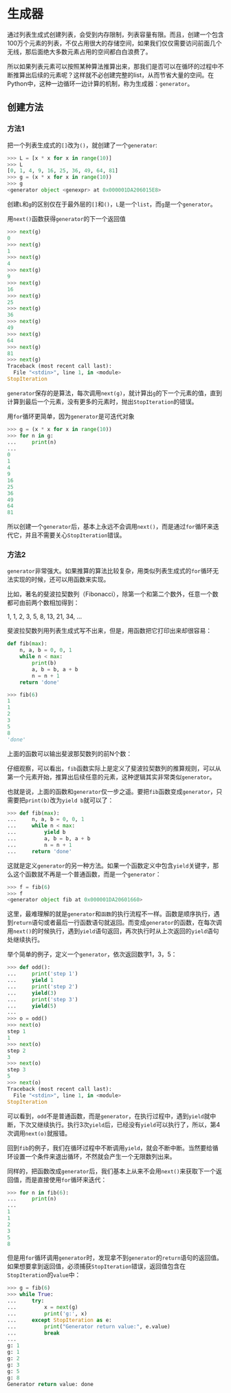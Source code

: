 # 生成器

通过列表生成式创建列表，会受到内存限制，列表容量有限。而且，创建一个包含100万个元素的列表，不仅占用很大的存储空间，如果我们仅仅需要访问前面几个无线，那后面绝大多数元素占用的空间都白白浪费了。

所以如果列表元素可以按照某种算法推算出来，那我们是否可以在循环的过程中不断推算出后续的元素呢？这样就不必创建完整的list，从而节省大量的空间。在Python中，这种一边循环一边计算的机制，称为生成器：`generator`。

## 创建方法

### 方法1
把一个列表生成式的`[]`改为`()`，就创建了一个`generator`:

```python
>>> L = [x * x for x in range(10)]
>>> L
[0, 1, 4, 9, 16, 25, 36, 49, 64, 81]
>>> g = (x * x for x in range(10))
>>> g
<generator object <genexpr> at 0x000001DA206015E8>
```

创建`L`和`g`的区别仅在于最外层的`[]`和`()`，`L`是一个`list`，而`g`是一个`generator`。

用`next()`函数获得`generator`的下一个返回值

```python
>>> next(g)
0
>>> next(g)
1
>>> next(g)
4
>>> next(g)
9
>>> next(g)
16
>>> next(g)
25
>>> next(g)
36
>>> next(g)
49
>>> next(g)
64
>>> next(g)
81
>>> next(g)
Traceback (most recent call last):
  File "<stdin>", line 1, in <module>
StopIteration
```

`generator`保存的是算法，每次调用`next(g)`，就计算出`g`的下一个元素的值，直到计算到最后一个元素，没有更多的元素时，抛出`StopIteration`的错误。

用`for`循环更简单，因为`generator`是可迭代对象
```python
>>> g = (x * x for x in range(10))
>>> for n in g:
...     print(n)
... 
0
1
4
9
16
25
36
49
64
81
```

所以创建一个`generator`后，基本上永远不会调用`next()`，而是通过`for`循环来迭代它，并且不需要关心`StopIteration`错误。

### 方法2
`generator`非常强大。如果推算的算法比较复杂，用类似列表生成式的`for`循环无法实现的时候，还可以用函数来实现。

比如，著名的斐波拉契数列（Fibonacci），除第一个和第二个数外，任意一个数都可由前两个数相加得到：

1, 1, 2, 3, 5, 8, 13, 21, 34, ...

斐波拉契数列用列表生成式写不出来，但是，用函数把它打印出来却很容易：

```python
def fib(max):
    n, a, b = 0, 0, 1
    while n < max:
        print(b)
        a, b = b, a + b
        n = n + 1
    return 'done'

>>> fib(6)
1
1
2
3
5
8
'done'
```

上面的函数可以输出斐波那契数列的前N个数：

仔细观察，可以看出，`fib`函数实际上是定义了斐波拉契数列的推算规则，可以从第一个元素开始，推算出后续任意的元素，这种逻辑其实非常类似`generator`。

也就是说，上面的函数和`generator`仅一步之遥。要把`fib`函数变成`generator`，只需要把`print(b)`改为`yield b`就可以了：

```python
>>> def fib(max):
...     n, a, b = 0, 0, 1
...     while n < max:
...         yield b
...         a, b = b, a + b
...         n = n + 1
...     return 'done'
```

这就是定义`generator`的另一种方法。如果一个函数定义中包含`yield`关键字，那么这个函数就不再是一个普通函数，而是一个`generator`：

```python
>>> f = fib(6)
>>> f
<generator object fib at 0x000001DA20601660>
```

这里，最难理解的就是`generator`和`函数`的执行流程不一样。函数是顺序执行，遇到`return`语句或者最后一行函数语句就返回。而变成`generator`的函数，在每次调用`next()`的时候执行，遇到`yield`语句返回，再次执行时从上次返回的`yield`语句处继续执行。

举个简单的例子，定义一个`generator`，依次返回数字1，3，5：
```python
>>> def odd():
...     print('step 1')
...     yield 1
...     print('step 2')
...     yield(3)
...     print('step 3')
...     yield(5)
...
>>> o = odd()
>>> next(o)
step 1
1
>>> next(o)
step 2
3
>>> next(o)
step 3
5
>>> next(o)
Traceback (most recent call last):
  File "<stdin>", line 1, in <module>
StopIteration
```

可以看到，`odd`不是普通函数，而是`generator`，在执行过程中，遇到`yield`就中断，下次又继续执行。执行3次`yield`后，已经没有`yield`可以执行了，所以，第4次调用`next(o)`就报错。

回到`fib`的例子，我们在循环过程中不断调用`yield`，就会不断中断。当然要给循环设置一个条件来退出循环，不然就会产生一个无限数列出来。

同样的，把函数改成`generator`后，我们基本上从来不会用`next()`来获取下一个返回值，而是直接使用`for`循环来迭代：

```python
>>> for n in fib(6):
...     print(n)
...
1
1
2
3
5
8
```

但是用`for`循环调用`generator`时，发现拿不到`generator`的`return`语句的返回值。如果想要拿到返回值，必须捕获`StopIteration`错误，返回值包含在`StopIteration`的`value`中：

```python
>>> g = fib(6)
>>> while True:
...     try:
...         x = next(g)
...         print('g:', x)
...     except StopIteration as e:
...         print("Generator return value:", e.value)
...         break
...
g: 1
g: 1
g: 2
g: 3
g: 5
g: 8
Generator return value: done
```